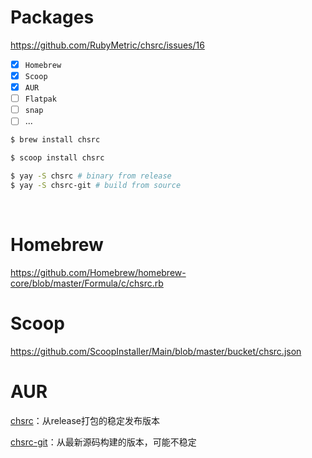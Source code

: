 # Packages

https://github.com/RubyMetric/chsrc/issues/16

- [x] `Homebrew`
- [x] `Scoop`
- [x] `AUR`
- [ ] `Flatpak`
- [ ] `snap`
- [ ] ...

```bash
$ brew install chsrc

$ scoop install chsrc

$ yay -S chsrc # binary from release
$ yay -S chsrc-git # build from source
```

<br>

# Homebrew

https://github.com/Homebrew/homebrew-core/blob/master/Formula/c/chsrc.rb

# Scoop

https://github.com/ScoopInstaller/Main/blob/master/bucket/chsrc.json

# AUR

[chsrc](https://aur.archlinux.org/packages/chsrc-git)：从release打包的稳定发布版本

[chsrc-git](https://aur.archlinux.org/packages/chsrc-git)：从最新源码构建的版本，可能不稳定
